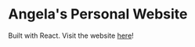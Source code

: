 # Angela's Personal Website

Built with React. Visit the website [here](https://angelaw7.github.io)!
